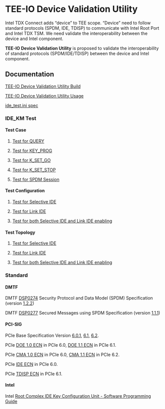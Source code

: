 # TEE-IO Device Validation Utility

Intel TDX Connect adds “device” to TEE scope. “Device” need to follow standard protocols (SPDM, IDE, TDISP) to communicate with Intel Root Port and Intel TDX TSM. We need validate the interoperability between the device and Intel component.

**TEE-IO Device Validation Utility** is proposed to validate the interoperability of standard protocols (SPDM/IDE/TDISP) between the device and Intel component.

## Documentation

[TEE-IO Device Validation Utility Build](./doc/teeio_validator_build.md)

[TEE-IO Device Validation Utility Usage](./doc/teeio_validator_usage.md)

[ide_test.ini spec](./doc/ide_test_ini.md)

### IDE_KM Test

#### Test Case

1. [Test for QUERY](./doc/IdeKmTestCase/1.Query.md)

2. [Test for KEY_PROG](./doc/IdeKmTestCase/2.KeyProg.md)

3. [Test for K_SET_GO](./doc/IdeKmTestCase/3.KSetGo.md)

4. [Test for K_SET_STOP](./doc/IdeKmTestCase/4.KSetStop.md)

5. [Test for SPDM Session](./doc/IdeKmTestCase/5.SpdmSession.md)

#### Test Configuration

1. [Test for Selective IDE](./doc/IdeKmTestConfiguration/1.SelectiveIDE.md)

2. [Test for Link IDE](./doc/IdeKmTestConfiguration/2.LinkIDE.md)

3. [Test for both Selective IDE and Link IDE enabling](./doc/IdeKmTestConfiguration/3.SelectiveAndLinkIDE.md)

#### Test Topology

1. [Test for Selective IDE](./doc/IdeKmTestTopology/1.SelectiveIDE.md)

2. [Test for Link IDE](./doc/IdeKmTestTopology/2.LinkIDE.md)

3. [Test for both Selective IDE and Link IDE enabling](./doc/IdeKmTestTopology/3.SelectiveAndLinkIDE.md)

### Standard

#### DMTF

DMTF [DSP0274](https://www.dmtf.org/dsp/DSP0274) Security Protocol and Data Model (SPDM) Specification (version [1.2.2](https://www.dmtf.org/sites/default/files/standards/documents/DSP0274_1.2.2.pdf))

DMTF [DSP0277](https://www.dmtf.org/dsp/DSP0277) Secured Messages using SPDM Specification (version [1.1.1](https://www.dmtf.org/sites/default/files/standards/documents/DSP0277_1.1.1.pdf))

#### PCI-SIG

PCIe Base Specification Version [6.0.1](https://members.pcisig.com/wg/PCI-SIG/document/18363), [6.1](https://members.pcisig.com/wg/PCI-SIG/document/19849), [6.2](https://members.pcisig.com/wg/PCI-SIG/document/20590).

PCIe [DOE 1.0 ECN](https://members.pcisig.com/wg/PCI-SIG/document/14143) in PCIe 6.0, [DOE 1.1 ECN](https://members.pcisig.com/wg/PCI-SIG/document/18483) in PCIe 6.1.

PCIe [CMA 1.0 ECN](https://members.pcisig.com/wg/PCI-SIG/document/14236) in PCIe 6.0, [CMA 1.1 ECN](https://members.pcisig.com/wg/PCI-SIG/document/20110) in PCIe 6.2.

PCIe [IDE ECN](https://members.pcisig.com/wg/PCI-SIG/document/16599) in PCIe 6.0.

PCIe [TDISP ECN](https://members.pcisig.com/wg/PCI-SIG/document/18268) in PCIe 6.1.

#### Intel

Intel [Root Complex IDE Key Configuration Unit - Software Programming Guide](https://cdrdv2.intel.com/v1/dl/getContent/732838)
